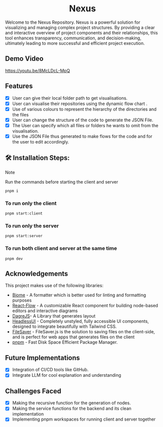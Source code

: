 <h1 align="center" id="title">Nexus</h1>

<p id="description">Welcome to the Nexus Repository. Nexus is a powerful solution for visualizing and managing complex project structures. By providing a clear and interactive overview of project components and their relationships, this tool enhances transparency, communication, and decision-making, ultimately leading to more successful and efficient project execution.</p>

## Demo Video
https://youtu.be/8McLDcL-MpQ

## Features

- [x] User can give their local folder path to get visualisations.
- [x] User can visualise their repositories using the dynamic flow chart .
- [x] Use of various colours to represent the hierarchy of the directories and the files
- [x] User can change the structure of the code to generate the JSON File.
- [x] The User can specify which all files or folders he wants to omit from the visualisation.
- [x] Use the JSON File thus generated to make flows for the code and for the user to edit accordingly.

<h2>🛠 Installation Steps:</h2>

> [!NOTE]  
Run the commands before starting the client and server

```
pnpm i
```

<h3>To run only the client</h3>

```
pnpm start:client
```

<h3>To run only the server</h3>

```
pnpm start:server
```

<h3>To run both client and server at the same time</h3>

```
pnpm dev
```

## Acknowledgements

This project makes use of the following libraries:

- [Biome](https://biomejs.dev/) - A formatter which is better used for linting and formatting purposes
- [React-Flow](https://reactflow.dev/) - A customizable React component for building node-based editors and interactive diagrams
- [DagreJS](https://www.npmjs.com/package/dagrejs)- A Library that generates layout
- [HeadlessUI](https://headlessui.com/) - Completely unstyled, fully accessible UI components, designed to integrate beautifully with Tailwind CSS.
- [FileSaver](https://www.npmjs.com/package/file-saver) - FileSaver.js is the solution to saving files on the client-side, and is perfect for web apps that generates files on the client
- [pnpm](https://pnpm.io/) - Fast Disk Space Efficient Package Manager.

## Future Implementations
- [x] Integration of CI/CD tools like GitHub.
- [x] Integrate LLM for cool explanation and understanding

## Challenges Faced
- [x] Making the recursive function for the generation of nodes.
- [x] Making the service functions for the backend and its clean implementation
- [x] Implementing pnpm workspaces for running client and server together
